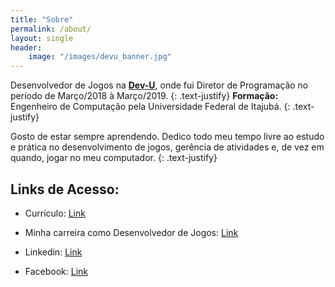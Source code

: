 ```yaml
---
title: "Sobre"
permalink: /about/
layout: single
header:
    image: "/images/devu_banner.jpg"
---
```


Desenvolvedor de Jogos na [**Dev-U**](https://www.facebook.com/DevUnifei/), onde fui Diretor de Programação no período de Março/2018 à Março/2019.
{: .text-justify}
**Formação:** Engenheiro de Computação pela Universidade Federal de Itajubá.
{: .text-justify}


Gosto de estar sempre aprendendo. Dedico todo meu tempo livre ao estudo e prática no desenvolvimento de jogos, gerência de atividades e, de vez em quando, jogar no meu computador.
{: .text-justify}

## Links de Acesso:
* Currículo: [Link](/assets/files/Curriculo.pdf)
* Minha carreira como Desenvolvedor de Jogos: [Link](/career/)

* Linkedin: [Link](https://www.linkedin.com/in/hugo-uchoas-borges/)
* Facebook: [Link](http://facebook.com/hugouchoasborges)

<object data="{{ post.file_document_path }}" width="1000" height="1000" type='application/pdf'/>
